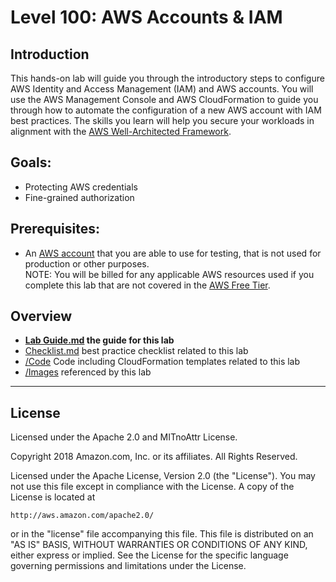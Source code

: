 # Level 100: AWS Accounts & IAM

## Introduction
This hands-on lab will guide you through the introductory steps to configure AWS Identity and Access Management
(IAM)
and AWS accounts.
You will use the AWS Management Console and AWS CloudFormation to guide you through how to automate the
configuration of a new AWS account with IAM best practices. The skills you learn will help you
secure your workloads in alignment with the [AWS Well-Architected Framework](https://aws.amazon.com/architecture/well-architected/).

## Goals:
* Protecting AWS credentials
* Fine-grained authorization

## Prerequisites:
* An [AWS account](https://portal.aws.amazon.com/gp/aws/developer/registration/index.html) that you are able to use for testing, that is not used for production or other purposes.  
NOTE: You will be billed for any applicable AWS resources used if you complete this lab that are not covered in the [AWS Free Tier](https://aws.amazon.com/free/).

## Overview
* **[Lab Guide.md](Lab%20Guide.md) the guide for this lab**
* [Checklist.md](Checklist.md) best practice checklist related to this lab
* [/Code](Code/) Code including CloudFormation templates related to this lab
* [/Images](Images/) referenced by this lab

***

## License
Licensed under the Apache 2.0 and MITnoAttr License. 

Copyright 2018 Amazon.com, Inc. or its affiliates. All Rights Reserved.

Licensed under the Apache License, Version 2.0 (the "License"). You may not use this file except in compliance with the License. A copy of the License is located at

    http://aws.amazon.com/apache2.0/

or in the "license" file accompanying this file. This file is distributed on an "AS IS" BASIS, WITHOUT WARRANTIES OR CONDITIONS OF ANY KIND, either express or implied. See the License for the specific language governing permissions and limitations under the License.


